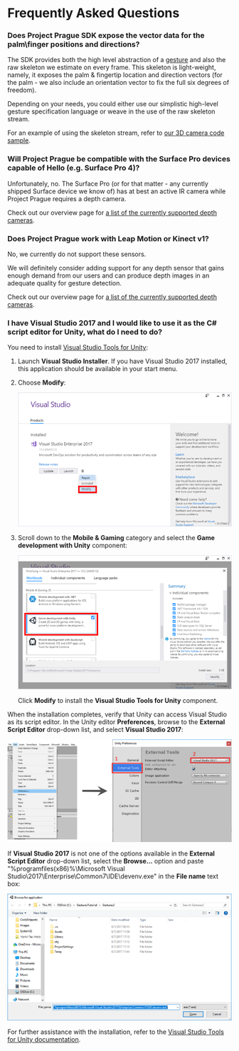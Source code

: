 # Frequently Asked Questions

### **Does Project Prague SDK expose the vector data for the palm\finger positions and directions?**

The SDK provides both the high level abstraction of a [gesture](index.md#gesture) and also the raw skeleton we estimate on every frame. This skeleton is light-weight, namely, it exposes the palm & fingertip location and direction vectors (for the palm  - we also include an orientation vector to fix the full six degrees of freedom).

Depending on your needs, you could either use our simplistic high-level gesture specification language or weave in the use of the raw skeleton stream.

For an example of using the skeleton stream, refer to [our 3D camera code sample](https://github.com/Microsoft/Gestures-Samples/tree/master/Camera3D).

### **Will Project Prague be compatible with the Surface Pro devices capable of Hello (e.g. Surface Pro 4)?**

Unfortunately, no. The Surface Pro (or for that matter - any currently shipped Surface device we know of) has at best an active IR camera while Project Prague requires a depth camera.

Check out our overview page for [a list of the currently supported depth cameras](index.md#supported-depth-cameras).

### **Does Project Prague work with Leap Motion or Kinect v1?**

No, we currently do not support these sensors.

We will definitely consider adding support for any depth sensor that gains enough demand from our users and can produce depth images in an adequate quality for gesture detection.

Check out our overview page for [a list of the currently supported depth cameras](index.md#supported-depth-cameras).

### **I have Visual Studio 2017 and I would like to use it as the C# script editor for Unity, what do I need to do?**

You need to install [Visual Studio Tools for Unity](https://www.visualstudio.com/vs/unity-tools/):

1. Launch **Visual Studio Installer**. If you have Visual Studio 2017 installed, this application should be available in your start menu.

1. Choose **Modify**:

    ![Visual Studio Installer Modify](Images/UnityVisualStudioInstaller.png)

1. Scroll down to the **Mobile & Gaming** category and select the **Game development with Unity** component:

    ![Visual Studio Tools for Unity](Images/UnityVisualStudioToolsInstall.png)

    Click **Modify** to install the **Visual Studio Tools for Unity** component.

When the installation completes, verify that Unity can access Visual Studio as its script editor. In the Unity editor **Preferences**, browse to the **External Script Editor** drop-down list, and select **Visual Studio 2017**:

![Unity External Script Editor](Images/UnityExternalScriptEditor.png)

If **Visual Studio 2017** is not one of the options available in the **External Script Editor** drop-down list, select the **Browse...** option and paste "%programfiles(x86)%\Microsoft Visual Studio\2017\Enterprise\Common7\IDE\devenv.exe" in the **File name** text box:

![Path to devenv.exe](Images/UnityPathToDevenv.png)

For further assistance with the installation, refer to the [Visual Studio Tools for Unity documentation](https://docs.microsoft.com/en-us/visualstudio/cross-platform/getting-started-with-visual-studio-tools-for-unity#install-visual-studio-tools-for-unity).
